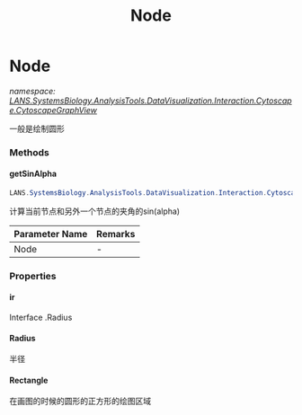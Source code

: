 ﻿---
title: Node
---

# Node
_namespace: [LANS.SystemsBiology.AnalysisTools.DataVisualization.Interaction.Cytoscape.CytoscapeGraphView](N-LANS.SystemsBiology.AnalysisTools.DataVisualization.Interaction.Cytoscape.CytoscapeGraphView.html)_

一般是绘制圆形



### Methods

#### getSinAlpha
```csharp
LANS.SystemsBiology.AnalysisTools.DataVisualization.Interaction.Cytoscape.CytoscapeGraphView.Node.getSinAlpha(LANS.SystemsBiology.AnalysisTools.DataVisualization.Interaction.Cytoscape.CytoscapeGraphView.Node)
```
计算当前节点和另外一个节点的夹角的sin(alpha)

|Parameter Name|Remarks|
|--------------|-------|
|Node|-|



### Properties

#### ir
Interface .Radius
#### Radius
半径
#### Rectangle
在画图的时候的圆形的正方形的绘图区域
